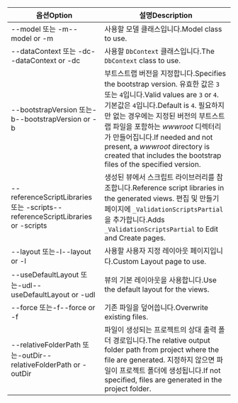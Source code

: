 <!-- Options common to Razor Pages and Controller -->
| <span data-ttu-id="18823-101">옵션</span><span class="sxs-lookup"><span data-stu-id="18823-101">Option</span></span>               | <span data-ttu-id="18823-102">설명</span><span class="sxs-lookup"><span data-stu-id="18823-102">Description</span></span>|
| ----------------- | ------------ |
| <span data-ttu-id="18823-103">--model 또는 -m</span><span class="sxs-lookup"><span data-stu-id="18823-103">--model or -m</span></span>  | <span data-ttu-id="18823-104">사용할 모델 클래스입니다.</span><span class="sxs-lookup"><span data-stu-id="18823-104">Model class to use.</span></span> |
| <span data-ttu-id="18823-105">--dataContext 또는 -dc</span><span class="sxs-lookup"><span data-stu-id="18823-105">--dataContext or -dc</span></span>  | <span data-ttu-id="18823-106">사용할 `DbContext` 클래스입니다.</span><span class="sxs-lookup"><span data-stu-id="18823-106">The `DbContext` class to use.</span></span> |
| <span data-ttu-id="18823-107">--bootstrapVersion 또는-b</span><span class="sxs-lookup"><span data-stu-id="18823-107">--bootstrapVersion or -b</span></span>  | <span data-ttu-id="18823-108">부트스트랩 버전을 지정합니다.</span><span class="sxs-lookup"><span data-stu-id="18823-108">Specifies the bootstrap version.</span></span> <span data-ttu-id="18823-109">유효한 값은 `3` 또는 `4`입니다.</span><span class="sxs-lookup"><span data-stu-id="18823-109">Valid values are `3` or `4`.</span></span> <span data-ttu-id="18823-110">기본값은 `4`입니다.</span><span class="sxs-lookup"><span data-stu-id="18823-110">Default is `4`.</span></span> <span data-ttu-id="18823-111">필요하지만 없는 경우에는 지정된 버전의 부트스트랩 파일을 포함하는 *wwwroot* 디렉터리가 만들어집니다.</span><span class="sxs-lookup"><span data-stu-id="18823-111">If needed and not present, a *wwwroot* directory is created that includes the bootstrap files of the specified version.</span></span> |
| <span data-ttu-id="18823-112">--referenceScriptLibraries 또는 -scripts</span><span class="sxs-lookup"><span data-stu-id="18823-112">--referenceScriptLibraries or -scripts</span></span> |  <span data-ttu-id="18823-113">생성된 뷰에서 스크립트 라이브러리를 참조합니다.</span><span class="sxs-lookup"><span data-stu-id="18823-113">Reference script libraries in the generated views.</span></span> <span data-ttu-id="18823-114">편집 및 만들기 페이지에 `_ValidationScriptsPartial`을 추가합니다.</span><span class="sxs-lookup"><span data-stu-id="18823-114">Adds `_ValidationScriptsPartial` to Edit and Create pages.</span></span> |
| <span data-ttu-id="18823-115">--layout 또는-l</span><span class="sxs-lookup"><span data-stu-id="18823-115">--layout or -l</span></span> | <span data-ttu-id="18823-116">사용할 사용자 지정 레이아웃 페이지입니다.</span><span class="sxs-lookup"><span data-stu-id="18823-116">Custom Layout page to use.</span></span> |
| <span data-ttu-id="18823-117">--useDefaultLayout 또는-udl</span><span class="sxs-lookup"><span data-stu-id="18823-117">--useDefaultLayout or -udl</span></span> | <span data-ttu-id="18823-118">뷰의 기본 레이아웃을 사용합니다.</span><span class="sxs-lookup"><span data-stu-id="18823-118">Use the default layout for the views.</span></span> |
| <span data-ttu-id="18823-119">--force 또는-f</span><span class="sxs-lookup"><span data-stu-id="18823-119">--force or -f</span></span> | <span data-ttu-id="18823-120">기존 파일을 덮어씁니다.</span><span class="sxs-lookup"><span data-stu-id="18823-120">Overwrite existing files.</span></span> |
| <span data-ttu-id="18823-121">--relativeFolderPath 또는-outDir</span><span class="sxs-lookup"><span data-stu-id="18823-121">--relativeFolderPath or -outDir</span></span> | <span data-ttu-id="18823-122">파일이 생성되는 프로젝트의 상대 출력 폴더 경로입니다.</span><span class="sxs-lookup"><span data-stu-id="18823-122">The relative output folder path from project where the file are generated.</span></span> <span data-ttu-id="18823-123">지정하지 않으면 파일이 프로젝트 폴더에 생성됩니다.</span><span class="sxs-lookup"><span data-stu-id="18823-123">If not specified, files are generated in the project folder.</span></span> |